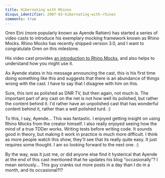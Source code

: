 ```yaml
---
title: Hibernating with Rhinos
disqus_identifier: 2007-03-hibernating-with-rhinos
comments: true
---
```


Oren Eini (more popularly known as Ayende Rahien) has started a series of video casts to introduce his exemplary mocking framework known as Rhino Mocks. Rhino Mocks has recently shipped version 3.0, and I want to congratulate Oren on this milestone.

His video cast provides [an introduction to Rhino Mocks][1], and also helps to understand how you might use it.

As Ayende states in his message announcing the cast, this is his first time doing something like this and suggests that there is an abundance of things wrong with the cast. I have to say that I disagree with him on this.

Sure, this isnt as polished as DNR TV, but then again, not much is. The important part of any cast on the net is not how well its polished, but rather the content behind it. I'd rather have an unpolished cast that has wonderful content behind it, rather than a well polished turd. :)

To this, I say, Ayende... This was fantastic. I enjoyed getting insight on using Rhino Mocks from the creator himself. I also really enjoyed seeing how the mind of a true TDDer works. Writing tests before writing code. It sounds good in theory, but making it work in practice is much more difficult. I think as more people watch this show, they'll see that its really quite easy. It just requires some thought. I am so looking forward to the next one. :)

By the way, was it just me, or did anyone else find it hysterical that Ayende at the end of this cast mentioned that he updates his blog "occasionally"? I mean seriously... This guy cranks out more posts in a day than I do in a month, and its occasional?!?

[1]:http://www.ayende.com/hibernating-rhinos.aspx
